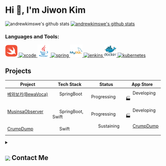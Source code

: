 # Hi 👋, I'm Jiwon Kim

![andrewkimswe's github stats](https://github-readme-stats.vercel.app/api?username=andrewkimswe&show_icons=true)
[![andrewkimswe's github stats](https://github-readme-stats.vercel.app/api/top-langs/?username=andrewkimswe&show_icons=true&hide_border=true&title_color=004386&icon_color=004386&layout=compact)](https://github.com/andrewkimswe)

<h3 align="left">Languages and Tools:</h3>
<p align="left">
  <a href="https://developer.apple.com/swift/" target="_blank" rel="noreferrer"> <img src="https://raw.githubusercontent.com/devicons/devicon/master/icons/swift/swift-original.svg" alt="swift" width="40" height="40"/> </a>
  <a href="https://developer.apple.com/xcode/" target="_blank" rel="noreferrer"> <img src="https://img.icons8.com/color/452/xcode.png" alt="xcode" width="40" height="40"/> </a>
  <a href="https://www.java.com" target="_blank" rel="noreferrer"> <img src="https://raw.githubusercontent.com/devicons/devicon/master/icons/java/java-original.svg" alt="java" width="40" height="40"/> </a>
  <a href="https://spring.io/" target="_blank" rel="noreferrer"> <img src="https://www.vectorlogo.zone/logos/springio/springio-icon.svg" alt="spring" width="40" height="40"/> </a>
  <a href="https://www.mysql.com/" target="_blank" rel="noreferrer"> <img src="https://raw.githubusercontent.com/devicons/devicon/master/icons/mysql/mysql-original-wordmark.svg" alt="mysql" width="40" height="40"/> </a>
  <a href="https://www.jenkins.io" target="_blank" rel="noreferrer"> <img src="https://www.vectorlogo.zone/logos/jenkins/jenkins-icon.svg" alt="jenkins" width="40" height="40"/> </a>
  <a href="https://www.docker.com/" target="_blank" rel="noreferrer"> <img src="https://raw.githubusercontent.com/devicons/devicon/master/icons/docker/docker-original-wordmark.svg" alt="docker" width="40" height="40"/> </a>
  <a href="https://kubernetes.io" target="_blank" rel="noreferrer"> <img src="https://www.vectorlogo.zone/logos/kubernetes/kubernetes-icon.svg" alt="kubernetes" width="40" height="40"/> </a>
</p>

## Projects

|Project|Tech Stack|Status|App Store|
| --------------------------------------- | ------------------------------------- | ------------------------------------- | ------------------------------------- |
| [베와보카(BewaVoca)](https://github.com/DigiLabChallengeHackathon/bewavoca-server) &nbsp; &nbsp; &nbsp; | &nbsp; &nbsp; &nbsp; SpringBoot &nbsp; &nbsp; &nbsp; | &nbsp; &nbsp; &nbsp; Progressing &nbsp; &nbsp; &nbsp; | &nbsp; &nbsp; &nbsp; Developing 🏭 &nbsp; &nbsp; &nbsp; |
|[MusinsaObserver](https://github.com/MusinsaObserver) &nbsp; &nbsp; &nbsp; | &nbsp; &nbsp; &nbsp; SpringBoot, Swift &nbsp; &nbsp; &nbsp; | &nbsp; &nbsp; &nbsp; Progressing &nbsp; &nbsp; &nbsp; | &nbsp; &nbsp; &nbsp; Developing 🏭 &nbsp; &nbsp; &nbsp; |
|[CrumpDump](https://github.com/AppleFoundationProgram/ios)| &nbsp; &nbsp; &nbsp; Swift &nbsp; &nbsp; &nbsp; | &nbsp; &nbsp; &nbsp; Sustaining &nbsp; &nbsp; &nbsp; | &nbsp; &nbsp; &nbsp; [CrumpDump](https://apps.apple.com/kr/app/crumpdump/id6737130375) &nbsp; &nbsp; &nbsp; |

<details>
  <summary><h2> <img align="center" src="https://github.com/andrewkimswe/andrewkimswe/blob/main/icons/Contact.gif" width="37"/> Contact Me</h2></summary>
  <p><i>You can reach out to me via:</i></p>
  <p>
    📫 <strong>andrewkimswe@gmail.com</strong>
    <br>
    <a href="https://www.linkedin.com/in/jiwon-kim-867334285/" target="blank"><img align="center" src="https://raw.githubusercontent.com/rahuldkjain/github-profile-readme-generator/master/src/images/icons/Social/linked-in-alt.svg" alt="jiwon kim" height="30" width="40" /></a>
  </p>
</details>
